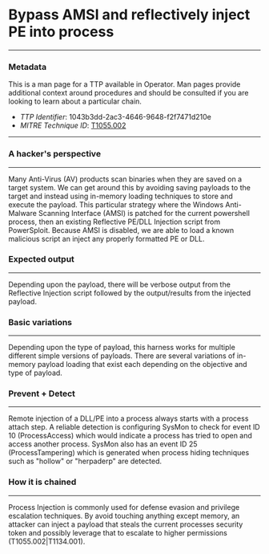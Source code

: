 
# Bypass AMSI and reflectively inject PE into process

---

### Metadata

This is a man page for a TTP available in Operator. Man pages provide additional context around procedures and should be consulted if you are looking to learn about a particular chain.

- *TTP Identifier*: 1043b3dd-2ac3-4646-9648-f2f7471d210e
- *MITRE Technique ID*: [T1055.002](https://attack.mitre.org/techniques/T1055/002)

---

### A hacker's perspective

---

Many Anti-Virus (AV) products scan binaries when they are saved on a target system. We can get around this by avoiding saving payloads to the target and instead using in-memory loading techniques to store and execute the payload. This particular strategy where the Windows Anti-Malware Scanning Interface (AMSI) is patched for the current powershell process, then an existing Reflective PE/DLL Injection script from PowerSploit. Because AMSI is disabled, we are able to load a known malicious script an inject any properly formatted PE or DLL. 

### Expected output

---

Depending upon the payload, there will be verbose output from the Reflective Injection script followed by the output/results from the injected payload. 

### Basic variations

---

Depending upon the type of payload, this harness works for multiple different simple versions of payloads. There are several variations of in-memory payload loading that exist each depending on the objective and type of payload. 

### Prevent + Detect

---

Remote injection of a DLL/PE into a process always starts with a process attach step. A reliable detection is configuring SysMon to check for event ID 10 (ProcessAccess) which would indicate a process has tried to open and access another process. SysMon also has an event ID 25 (ProcessTampering) which is generated when process hiding techniques such as "hollow" or "herpaderp" are detected. 

### How it is chained

---

Process Injection is commonly used for defense evasion and privilege escalation techniques. By avoid touching anything except memory, an attacker can inject a payload that steals the current processes security token and possibly leverage that to escalate to higher permissions (T1055.002|T1134.001). 
